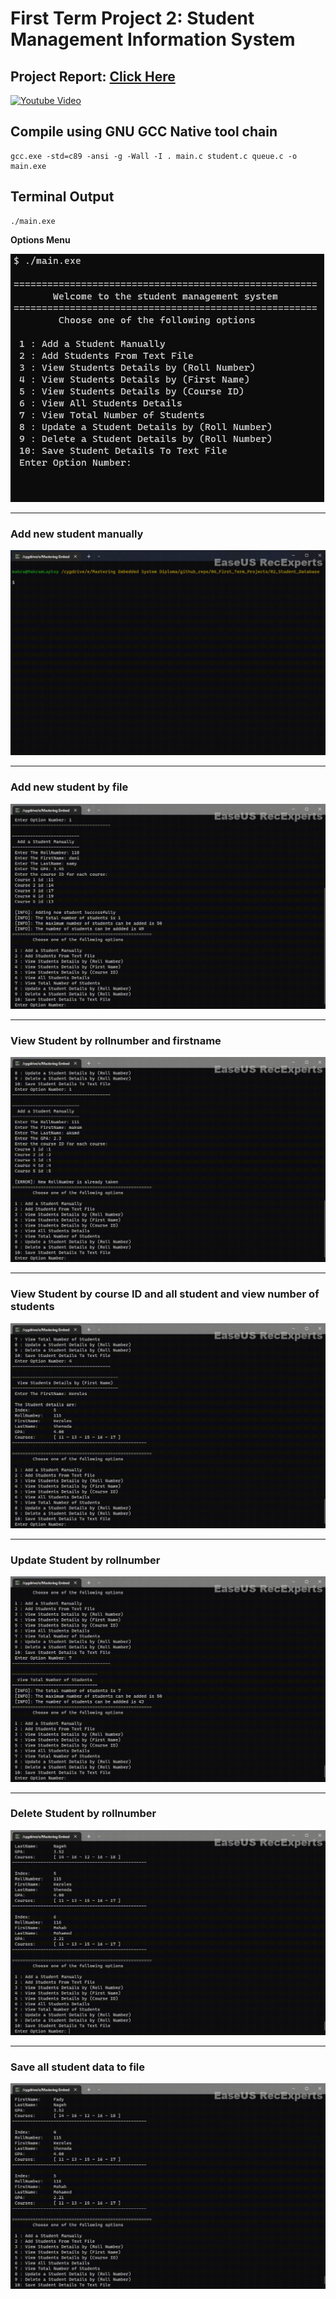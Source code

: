 # **First Term Project 2: Student Management Information System**
## **Project Report**: [**Click Here**](https://drive.google.com/file/d/14cXRDERM0i_FehP0fyAGaCjAIKeFAp_i/view?usp=sharing)
[![Youtube Video](https://img.youtube.com/vi/ds8AWji7QNY/0.jpg)](https://youtu.be/ds8AWji7QNY) 

## **Compile using GNU GCC Native tool chain**

```
gcc.exe -std=c89 -ansi -g -Wall -I . main.c student.c queue.c -o main.exe
```

## **Terminal Output**
```
./main.exe
```
**Options Menu**

<img src="/04_First_Term_Projects/02_Student_Database/img/00_MainMenu.jpg" >

---
### Add new student manually
<img src="/04_First_Term_Projects/02_Student_Database/img/gif/01_add_student_manually.gif" >

---
### Add new student by file
<img src="/04_First_Term_Projects/02_Student_Database/img/gif/02_add_student_file.gif" >

---
### View Student by rollnumber and firstname
<img src="/04_First_Term_Projects/02_Student_Database/img/gif/03_04_view_roll_first.gif" >

---
### View Student by course ID and all student and view number of students
<img src="/04_First_Term_Projects/02_Student_Database/img/gif/05_06_07.gif" >

---
### Update Student by rollnumber
<img src="/04_First_Term_Projects/02_Student_Database/img/gif/08.gif" >

---
### Delete Student by rollnumber
<img src="/04_First_Term_Projects/02_Student_Database/img/gif/09.gif" >

---
### Save all student data to file
<img src="/04_First_Term_Projects/02_Student_Database/img/gif/10.gif" >
